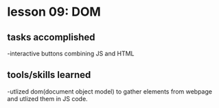# lesson 09: DOM

## tasks accomplished
-interactive buttons combining JS and HTML
## tools/skills learned
-utlized dom(document object model) to gather elements from webpage and utlized them in JS code.
